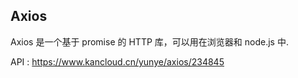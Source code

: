 ## Axios
Axios 是一个基于 promise 的 HTTP 库，可以用在浏览器和 node.js 中.

API : https://www.kancloud.cn/yunye/axios/234845
